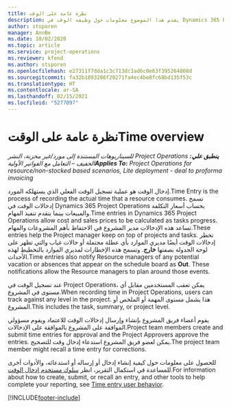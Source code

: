 ```yaml
---
title: نظرة عامة على الوقت
description: يقدم هذا الموضوع معلومات حول وظيفة الوقت في Dynamics 365 Project Operations.
author: stsporen
manager: AnnBe
ms.date: 10/02/2020
ms.topic: article
ms.service: project-operations
ms.reviewer: kfend
ms.author: stsporen
ms.openlocfilehash: e27311f7dda1c3c713dc3ad6c0e63f395264808d
ms.sourcegitcommit: fa32b1893286f20271fa4ec4be8fc68bd135f53c
ms.translationtype: HT
ms.contentlocale: ar-SA
ms.lasthandoff: 02/15/2021
ms.locfileid: "5277097"
---
```

# <a name="time-overview"></a><span data-ttu-id="a8d2a-103">نظرة عامة على الوقت</span><span class="sxs-lookup"><span data-stu-id="a8d2a-103">Time overview</span></span>

<span data-ttu-id="a8d2a-104">_**ينطبق علي:** ‏‫Project Operations للسيناريوهات المستندة إلى مورد/غير مخزنة‬، ‏‫النشر الخفيف – التعامل مع الفواتير الأولية‬_</span><span class="sxs-lookup"><span data-stu-id="a8d2a-104">_**Applies To:** Project Operations for resource/non-stocked based scenarios, Lite deployment - deal to proforma invoicing_</span></span>

<span data-ttu-id="a8d2a-105">إدخال الوقت هو عملية تسجيل الوقت الفعلي الذي يستهلكه المورد.</span><span class="sxs-lookup"><span data-stu-id="a8d2a-105">Time Entry is the process of recording the actual time that a resource consumes.</span></span> <span data-ttu-id="a8d2a-106">تسمح إدخالات الوقت في Dynamics 365 Project Operations بحساب أسعار التكلفة والمبيعات بينما يتقدم تنفيذ المهام.</span><span class="sxs-lookup"><span data-stu-id="a8d2a-106">Time entries in Dynamics 365 Project Operations allow cost and sales prices to be calculated as tasks progress.</span></span> <span data-ttu-id="a8d2a-107">تساعد هذه الإدخالات مدير المشروع في الاحتفاظ بأهم المشروعات والمهام.</span><span class="sxs-lookup"><span data-stu-id="a8d2a-107">These entries help the Project manager keep on top of projects and tasks.</span></span> <span data-ttu-id="a8d2a-108">تخطر إدخالات الوقت أيضًا مديري الموارد بأي عطلة محتملة أو حالات غياب والتي تظهر على لوحة الجدولة بصفتها **خارج**. وتسمح هذه الإخطارات لمديري الموارد بالتخطيط لهذه الأحداث.</span><span class="sxs-lookup"><span data-stu-id="a8d2a-108">Time entries also notify Resource managers of any potential vacation or absences that appear on the schedule board as **Out**. These notifications allow the Resource managers to plan around those events.</span></span>

<span data-ttu-id="a8d2a-109">عند تسجيل الوقت في Project Operations، يمكن تعقب المستخدمين مقابل أي مستوى في المشروع.</span><span class="sxs-lookup"><span data-stu-id="a8d2a-109">When recording time in Project Operations, users can track against any level in the project.</span></span> <span data-ttu-id="a8d2a-110">هذا يشمل مستوى المهمة أو الملخص أو المشروع.</span><span class="sxs-lookup"><span data-stu-id="a8d2a-110">This includes the task, summary, or project level.</span></span>

<span data-ttu-id="a8d2a-111">يقوم أعضاء فريق المشروع بإنشاء وإرسال إدخالات الوقت للاعتماد ويقوم مسؤولي الموافقة على المشروع بالموافقة على الإدخالات.</span><span class="sxs-lookup"><span data-stu-id="a8d2a-111">Project team members create and submit time entries for approval and the Project Approvers approve the entries.</span></span> <span data-ttu-id="a8d2a-112">يمكن لعضو فريق المشروع استدعاء إدخال وقت للتصحيح.</span><span class="sxs-lookup"><span data-stu-id="a8d2a-112">The project team member might recall a time entry for corrections.</span></span>

<span data-ttu-id="a8d2a-113">للحصول على معلومات حول كيفية إنشاء إدخال أو إرساله أو استدعائه، والأدوات أخرى للمساعدة في استكمال التقرير، انظر [سلوك مستخدم إدخال الوقت](ui-behavior-time.md).</span><span class="sxs-lookup"><span data-stu-id="a8d2a-113">For information about how to create, submit, or recall an entry, and other tools to help complete your reporting, see [Time entry user behavior](ui-behavior-time.md).</span></span>



[!INCLUDE[footer-include](../includes/footer-banner.md)]